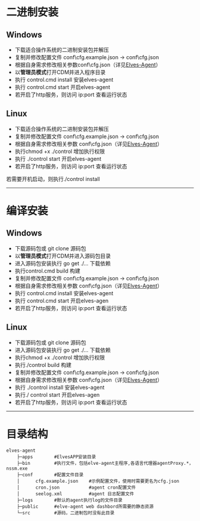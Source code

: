 # 二进制安装

## Windows

* 下载适合操作系统的二进制安装包并解压
* 复制并修改配置文件 conf\cfg.example.json -&gt; conf\cfg.json 
* 根据自身需求修改相关参数conf\cfg.json（详见[Elves-Agent](/zu-jian-jie-shao/elves-agent.md)）
* 以**管理员模式**打开CDM并进入程序目录
* 执行 control.cmd install 安装elves-agent
* 执行 control.cmd start 开启elves-agent
* 若开启了http服务，则访问 ip:port 查看运行状态

## Linux

* 下载适合操作系统的二进制安装包并解压
* 复制并修改配置文件 conf\cfg.example.json -&gt; conf\cfg.json 
* 根据自身需求修改相关参数 conf\cfg.json（详见[Elves-Agent](/zu-jian-jie-shao/elves-agent.md)）
* 执行chmod +x ./control 增加执行权限
* 执行 ./control start 开启elves-agent
* 若开启了http服务，则访问 ip:port 查看运行状态

若需要开机启动，则执行./control install

---

# 编译安装

## Windows

* 下载源码包或 git clone  源码包
* 以**管理员模式**打开CDM并进入源码包目录
* 进入源码包安装执行 go get ./... 下载依赖
* 执行control.cmd build 构建
* 复制并修改配置文件 conf\cfg.example.json -&gt; conf\cfg.json 
* 根据自身需求修改相关参数 conf\cfg.json（详见[Elves-Agent](/zu-jian-jie-shao/elves-agent.md)）
* 执行 control.cmd install 安装elves-agent
* 执行 control.cmd start 开启elves-agen
* 若开启了http服务，则访问 ip:port 查看运行状态

## Linux

* 下载源码包或 git clone 源码包
* 进入源码包安装执行 go get ./... 下载依赖
* 执行chmod +x ./control 增加执行权限
* 执行./control build 构建
* 复制并修改配置文件 conf\cfg.example.json -&gt; conf\cfg.json 
* 根据自身需求修改相关参数 conf\cfg.json（详见[Elves-Agent](/zu-jian-jie-shao/elves-agent.md)）
* 执行 ./control install 安装elves-agent
* 执行./ control start 开启elves-agen
* 若开启了http服务，则访问 ip:port 查看运行状态

---

# 目录结构

```
elves-agent
    ├─apps        #ElvesAPP安装目录
    ├─bin         #执行文件，包括elve-agent主程序,各语言代理器agentProxy.*，nssm.exe     
    ├─conf        #配置文件目录          
    │      cfg.example.json    #示例配置文件，使用时需要更名为cfg.json
    │      cron.json           #agent cron配置文件
    │      seelog.xml          #agent 日志配置文件
    ├─logs        #默认的agent执行log的文件目录
    ├─public      #elve-agent web dashbord所需要的静态资源
    └─src         #源码，二进制包时没有此目录
```



